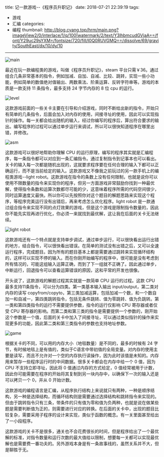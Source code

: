title: 记一款游戏--《程序员升职记》
date: 2018-07-21 22:39:19
tags:
- 游戏
- 汇编
categories:
- 编程
thumbnail: http://blog.cyang.top/hrm/main.png?imageView2/0/interlace/1/q/100|watermark/2/text/Y3lhbmcudGVjaA==/font/Y29uc29sYXM=/fontsize/720/fill/I0Q0RUVGMQ==/dissolve/69/gravity/SouthEast/dx/10/dy/10
---

![main](http://blog.cyang.top/hrm/main.png?imageView2/0/interlace/1/q/100|watermark/2/text/Y3lhbmcudGVjaA==/font/Y29uc29sYXM=/fontsize/720/fill/I0Q0RUVGMQ==/dissolve/69/gravity/SouthEast/dx/10/dy/10)

最近在玩一款编程类的游戏，叫做《程序员升职记》，steam 平台只需￥36。通过组合几条非常基本的指令，例如加减、自加、自减、比较、跳转，实现一些小功能，例如简单的数值绝对值输出、两数乘法、阶乘运算、反转字符串等。游戏的本质是一款支持 11 条指令，最多支持 24 字节内存的 8 位 cpu 的运行。

![level](http://blog.cyang.top/hrm/level.png?imageView2/0/interlace/1/q/100|watermark/2/text/Y3lhbmcudGVjaA==/font/Y29uc29sYXM=/fontsize/720/fill/I0Q0RUVGMQ==/dissolve/69/gravity/SouthEast/dx/10/dy/10)

这款游戏前面的一些关卡主要在引导和介绍游戏，同时不断给出新的指令，开始只有简单的几条指令，后面会加入对内存的使用，间接寻址的使用，因此可以实现指针的操作。每一关都会给出随机的输入，经过你编写的程序后，算出符合要求的输出。编写程序的过程可以通过单步运行来调试，所以可以很快知道程序在哪里出错，并修改。

<!-- more -->

![asm](http://blog.cyang.top/hrm/asm.png?imageView2/0/interlace/1/q/100|watermark/2/text/Y3lhbmcudGVjaA==/font/Y29uc29sYXM=/fontsize/720/fill/I0Q0RUVGMQ==/dissolve/69/gravity/SouthEast/dx/10/dy/10)

这款游戏可以很好地帮助你理解 CPU 的运行原理，编写的程序其实就是汇编程序，每一条指令都可以对应到一条汇编指令。通过复制指令到记事本也可以看出。关卡的输入每一次都是随机出现的，这就要求程序要在任何合理的输入下都可以正确运行，而不是当前给定的输入。这款游戏又不像我之前玩过的另一款手机上的编程类游戏--light robot。这款游戏在指令的条数上没有任何限制，也就是说你可以使用不限数量的指令来实现你的程序，但另一方面游戏非常鼓励你找到一种最优解，使得指令条数和运算次数都尽可能的少，这意味着程序所需的代码空间很少，同时运算速度又最快。所以你可以先按照你对这个题目的解题思路来实现这个程序，等程序完美运行没有出错后，再来考虑怎么优化程序。light robot 是一款通过组合指令来实现不同的点灯效果的游戏，但是这个游戏是限制指令数量的，因此你不能先实现再进行优化，你必须一来就找到最优解，这让我在后面的关卡无法继续。

![light robot](http://blog.cyang.top/hrm/light-robot.jpg?imageView2/0/interlace/1/q/100|watermark/2/text/Y3lhbmcudGVjaA==/font/Y29uc29sYXM=/fontsize/720/fill/I0Q0RUVGMQ==/dissolve/69/gravity/SouthEast/dx/10/dy/10)

这款游戏还有一个特点就是支持单步调试，通过单步运行，可以很快看出运行出错的地方，结合指令，可以很快看出错误。在简单的测试没有出错之后，又可以全速运行程序，完成题目。因为所有的题目基本上都是需要通过跳转来实现循环结构的，这样可以实现不停的输入。而在你刚开始编写的程序中，很可能是没有考虑到所有情况的，可能这组输入运算正确，而到了下一组就不正确了。因此通过单步，中断运行，回退指令可以查看运算错误的原因，这和平常的开发也很像。

开头说了，这款游戏的解题过程其实就是一款简单 CPU 运行的过程。这款 CPU 最多支持11条指令，可以分为四类。第一类基本输入输出 input/output，第二类对内存的读写 copyfrom/copyto，第三类加减运算，包括加减一个数，和一个数自加一和自减一，第四类跳转指令，包括无条件跳转、值为零跳转、值为负跳转。第一类和第四类指令的运行不需要提供参数，指令的运行仅影响 CPU 寄存器或者仅受 CPU 寄存器的影响。而第二类和第三类的指令是需要提供一个参数的，刚开始这个参数是一个值，后面的关卡中加入了间接寻址，可以通过类似指针的操作来实现更多的功能，因此第二类和第三类指令的参数也支持地址参数。

![game](http://blog.cyang.top/hrm/game.png?imageView2/0/interlace/1/q/100|watermark/2/text/Y3lhbmcudGVjaA==/font/Y29uc29sYXM=/fontsize/720/fill/I0Q0RUVGMQ==/dissolve/69/gravity/SouthEast/dx/10/dy/10)

根据关卡的不同，可以用的内存大小（地毯数量）是不同的，最多的时候有 24 字节，有时候地毯上是有值的，类似于C语言中带初值的全局变量。对内存的使用主要是读写，而且不允许对一个空的内存执行读操作，因为此时该值是未知的。内存用来暂存一些程序运行时的中间数据。很多关卡都会在内存中给一个 0 值，因为 CPU 不支持立即寻址，因此将 0 值通过内存的方式给定，0 值经常被用于计数，因此你可能需要在程序的开始将其复制到另一块内存中，以确保下一次的输入还是可以拷贝一个 0，并从 0 开始计数。

这款游戏的编程语言是汇编，从程序执行结构上来说就只有两种，一种是顺序结构，另一种是选择结构，而循环结构则是需要通过选择结构和跳转指令来实现的。但由于跳转指令只有三条，带条件的只有值为零和值为负两种，也就是说在做某些题是需要判断值为正的，则需要进行对应的转换。在后面的关卡中，出现的题目比较复杂，需要采用子程序的设计来实现，类似于函数的概念。有一关里面甚至给出了一小段程序。

这款游戏的关卡不是很多，通关也不会花费很长的时间，但是程序给出了一个最优解的标准，对指令数量和运行次数的最大值给以限制，想要每一关都可以实现最优解也是需要费一番功夫的。另外游戏本身是有一条故事线的，虽然关系并不大，但是聊胜于无。

